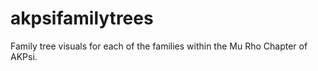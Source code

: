 # akpsifamilytrees
Family tree visuals for each of the families within the Mu Rho Chapter of AKPsi.
